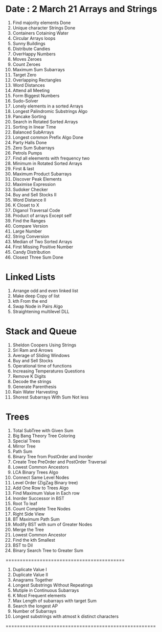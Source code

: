 Date : 2 March 21 
Arrays and Strings 
================================
1. Find majority elements  Done 
2. Unique character Strings Done 
3. Containers Cotaining Water 
4. Circular Arrays loops 
5. Sunny Buildings  
6. Distribute Candies 
7. OverHappy Numbers 
8. Moves Zeroes 
9. Count Zeroes 
10. Maximum Sum Subarrays 
11. Target Zero 
12. Overlapping Rectangles 
13. Word Distances 
14. Attend all Meeting 
15. Form Biggest Numbers 
16. Sudo-Solver
17. Lonely elements in a sorted Arrays 
18. Longest Palindromic Substrings Algo 
19. Pancake Sorting 
20. Search in Rotated Sorted Arrays 
21. Sorting in linear Time 
22. Balanced SubArrays 
23. Longest common Prefix Algo Done 
24. Party Halls Done 
25. Zero Sum Subarrays 
26. Petrols Pumps 
27. Find all eleements with frequency two 
28. Minimum in Rotated Sorted Arrays 
29. First & last 
30. Maximum Product Subarrays 
31. Discover Peak Elements 
32. Maximise Expression 
33. Sudoker Checker 
34. Buy and Sell Stocks II 
35. Word Distance II 
36. K Closet to X 
37. Diganol Traversal Code 
38. Product of arrays Except self 
39. Find the Ranges 
40. Compare Version 
41. Large Number 
42. String Conversion 
43. Median of Two Sorted Arrays 
44. First Missing Positive Number 
45. Candy Distribution 
46. Closest Three Sum Done 

Linked Lists
========================= 
1. Arrange odd and even linked list  
2. Make deep Copy of list 
3. kth From the end 
4. Swap Node in Pairs Algo 
5. Straightening multilevel DLL 


Stack and Queue 
==============================
1. Sheldon Coopers Using Strings 
2. Sri Ram and Arrows 
3. Average of Sliding Windows 
4. Buy and Sell Stocks 
5. Operational time of functions 
6. Increasing Temperatures Questions 
7. Remove K Digits 
8. Decode the strings 
9. Generate Parenthesis 
10. Rain Water Harvesting 
11. Shorest Subarrays With Sum Not less 

Trees 
=====================================
1. Total SubTree with Given Sum 
2. Big Bang Theory Tree Coloring 
3. Special Trees 
4. Mirror Tree 
5. Path Sum 
6. Binary Tree from PostOrder and Inorder 
7. Create Tree PreOrder and PostOrder Traversal 
8. Lowest Common Ancestors 
9. LCA Binary Trees Algo 
10. Connect Same Level Nodes 
11. Level Order (ZigZag Binary tree) 
12. Add One Row to Trees Algo 
13. Find Maximum Value in Each row 
14. Inorder Successor in BST 
15. Root To leaf 
16. Count Complete Tree Nodes 
17. Right Side View 
18. BT Maximum Path Sum 
19. Modify BST with sum of Greater Nodes 
20. Merge the Tree 
21. Lowest Common Ancestor 
22. Find the kth Smallest 
23. BST to Dil 
24. Binary Search Tree to Greater Sum 


==========================================
1. Duplicate Value I 
2. Duplicate Value II 
3. Anagrams Together 
4. Longest Substrings Without Repeatings 
5. Mutiple in Continuous Subarrays 
6. K Most Frequent elements 
7. Max Length of subarrays with target Sum 
8. Search the longest AP 
9. Number of Subarrays 
10. Longest substrings with atmost k distinct characters 

=====================================================